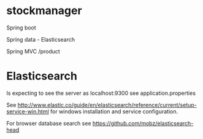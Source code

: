 # stockmanager

Spring boot

Spring data - Elasticsearch

Spring MVC
 /product

# Elasticsearch

Is expecting to see the server as localhost:9300 see application.properties

See http://www.elastic.co/guide/en/elasticsearch/reference/current/setup-service-win.html for windows installation and
service configuration.

For browser database search see https://github.com/mobz/elasticsearch-head